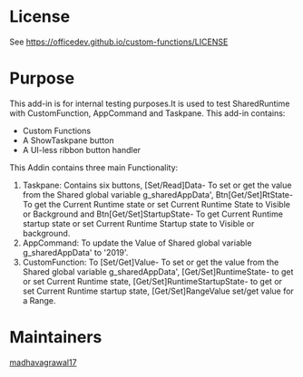 # License
See https://officedev.github.io/custom-functions/LICENSE

# Purpose
This add-in is for internal testing purposes.It is used to test SharedRuntime with CustomFunction, AppCommand and Taskpane.
This add-in contains:
- Custom Functions
- A ShowTaskpane button
- A UI-less ribbon button handler

This Addin contains three main Functionality:
1. Taskpane: Contains six buttons, [Set/Read]Data- To set or get the value from the Shared global variable g_sharedAppData',  Btn[Get/Set]RtState- To get the Current Runtime state or set Current Runtime State to Visible or             Background and Btn[Get/Set]StartupState- To get Current Runtime startup state or set Current Runtime Startup state to Visible or background.
2. AppCommand: To update the Value of Shared global variable g_sharedAppData' to '2019'.
3. CustomFunction: To [Set/Get]Value- To set or get the value from the Shared global variable g_sharedAppData', [Get/Set]RuntimeState- to get or set Current Runtime state, [Get/Set]RuntimeStartupState- to get or set Current Runtime startup state, [Get/Set]RangeValue set/get value for a Range.

# Maintainers
[madhavagrawal17](https://github.com/madhavagrawal17)
